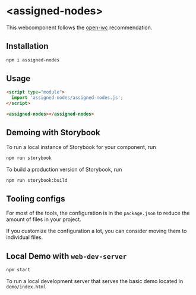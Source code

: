 # \<assigned-nodes>

This webcomponent follows the [open-wc](https://github.com/open-wc/open-wc) recommendation.

## Installation
```bash
npm i assigned-nodes
```

## Usage
```html
<script type="module">
  import 'assigned-nodes/assigned-nodes.js';
</script>

<assigned-nodes></assigned-nodes>
```

## Demoing with Storybook
To run a local instance of Storybook for your component, run
```bash
npm run storybook
```

To build a production version of Storybook, run
```bash
npm run storybook:build
```


## Tooling configs

For most of the tools, the configuration is in the `package.json` to reduce the amount of files in your project.

If you customize the configuration a lot, you can consider moving them to individual files.

## Local Demo with `web-dev-server`
```bash
npm start
```
To run a local development server that serves the basic demo located in `demo/index.html`
